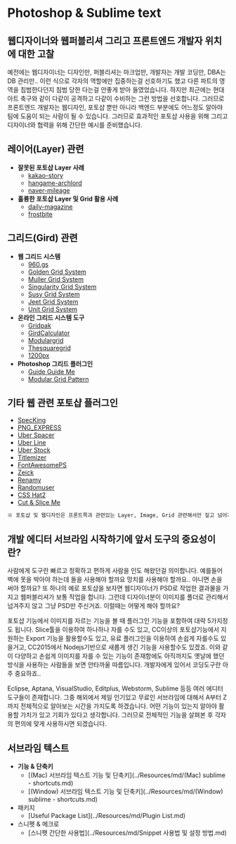 # Photoshop & Sublime text

## 웹디자이너와 웹퍼블리셔 그리고 프론트엔드 개발자 위치에 대한 고찰
예전에는 웹디자이너는 디자인만, 퍼블리셔는 마크업만, 개발자는 개발 코딩만, DBA는 DB 관리만..
이런 식으로 각자의 역할에만 집중하는걸 선호하기도 했고 다른 파트의 영역을 침범한다던지 침범 당한 다는걸
안좋게 받아 들였었습니다. 하지만 최근에는 현대 아트 축구와 같이 다같이 공격하고 다같이 수비하는 그런 방법을 선호합니다. 그러므로 프론트엔드 개발자는 웹디자인, 포토샵 뿐만 아니라 백엔드 부분에도 어느정도 알아야 팀에 도움이 되는 사람이 될 수 있습니다. 그러므로 효과적인 포토샵 사용을 위해 그리고 디자이너와 협력을 위해 간단한 예시를 준비했습니다.

## 레이어(Layer) 관련
- **잘못된 포토샵 Layer 사례**
  - [kakao-story](../Resources/img/kakao-story.png)
  - [hangame-archlord](../Resources/img/hangame-archlord.png)
  - [naver-mileage](../Resources/img/naver-mileage.png)
- **훌륭한 포토샵 Layer 및 Grid 활용 사례**
  - [daily-magazine](../Resources/img/daily-magazine.png)
  - [frostbite](../Resources/img/frostbite.png)

## 그리드(Gird) 관련
- **웹 그리드 시스템**
  - [960.gs](http://960.gs/)
  - [Golden Grid System](http://www.jonikorpi.com/golden-grid-system/)
  - [Muller Grid System](http://muellergridsystem.com/)
  - [Singularity Grid System](http://singularity.gs/)
  - [Susy Grid System](http://susy.oddbird.net/)
  - [Jeet Grid System](http://jeet.gs/)
  - [Unit Grid System](http://unit.gs/)
- **온라인 그리드 시스템 도구**
  - [Gridpak](http://gridpak.com/)
  - [GirdCalculator](http://gridcalculator.dk/)
  - [Modulargrid](http://modulargrid.org/#app)
  - [Thesquaregrid](http://thesquaregrid.com/)
  - [1200px](http://1200px.com/)
- **Photoshop 그리드 플러그인**
  - [Guide Guide Me](http://guideguide.me/)
  - [Modular Grid Pattern](http://modulargrid.org/#panel)

## 기타 웹 관련 포토샵 플러그인
- [SpecKing](http://www.wuwacorp.com/specking/)
- [PNG_EXPRESS](http://www.pngexpress.com/)
- [Uber Spacer](http://uberplugins.cc/)
- [Uber Line](http://uberplugins.cc/uberline-plugin-for-photoshop/)
- [Uber Stock](http://uberplugins.cc/uberstock-plugin-for-photoshop/)
- [Titlemizer](http://titlemizer.levits.ky/)
- [FontAwesomePS](http://creativedo.co/FontAwesomePS)
- [Zeick](https://gumroad.com/l/Zeick)
- [Renamy](http://www.klaia.com/Renamy/)
- [Randomuser](https://randomuser.me/photoshop)
- [CSS Hat2](http://csshat.com/)
- [Cut & Slice Me](http://www.cutandslice.me/)

```md
※ 포토샵 및 웹디자인은 프론트쪽과 관련있는 Layer, Image, Grid 관련해서만 짚고 넘어가므로 다른 기타부분은 자세히 다루지 않습니다.
```

## 개발 에디터 서브라임 시작하기에 앞서 도구의 중요성이란?
사람에게 도구란 빠르고 정확하고 편하게 사람을 인도 해왔던걸 의미합니다.
예를들어 벽에 못을 박아야 하는데 돌을 사용해야 할까요 망치를 사용해야 할까요.. 아니면 손을 써야 할까요?
또 하나의 예로 포토샵을 보자면 웹디자이너가 PSD로 작업한 결과물을 가지고 웹퍼블리셔가 보통 작업을 합니다.
그런데 디자이너분이 이미지를 폴더로 관리해서 넘겨주지 않고 그냥 PSD만 주신거죠.
이럴때는 어떻게 해야 할까요?

포토샵 기능에서 이미지를 자르는 기능을 볼 때 플러그인 기능을 포함하여 대략 5가지정도 됩니다.
Slice툴을 이용하여 하나하나 자를 수도 있고, CC이상의 포토샵기능에서 지원하는 Export 기능을 활용할수도 있고,
유료 플러그인을 이용하여 손쉽게 자를수도 있을거고,  CC2015에서 Nodejs기반으로 새롭게 생긴 기능을 사용할수도 있겠죠.
이와 같이 다양하고 손쉽게 이미지를 자를 수 있는 기능이 존재함에도 아직까지도 옛날에 했던 방식을 사용하는 사람들을 보면 안타까울 따름입니다.
개발자에게 있어서 코딩도구란 아주 중요하죠..

Eclipse, Aptana, VisualStudio, Editplus, Webstorm, Sublime 등등 여러 에디터 도구들이 존재합니다.
그중 해외에서 제일 인기있고 무료인 서브라임에 대해서 A부터 Z까지 전체적으로 알아보는 시간을 가지도록 하겠습니다.
어떤 기능이 있는지 알아야 활용할 가치가 있고 기회가 있다고 생각합니다. 그러므로 전체적인 기능을 살펴본 후 각자의 편의에 맞게 사용하시면 되겠습니다.

## 서브라임 텍스트
- **기능 & 단축키**
  - [(Mac) 서브라임 텍스트 기능 및 단축키](../Resources/md/(Mac) sublime - shortcuts.md)
  - [(Window) 서브라임 텍스트 기능 및 단축키](../Resources/md/(Window) sublime - shortcuts.md)
- 패키지
  - [Useful Package List](../Resources/md/Plugin List.md)
- 스니펫 & 메크로
  - [스니펫 간단한 사용법](../Resources/md/Snippet 사용법 및 설정 방법.md)